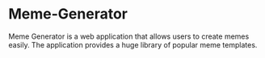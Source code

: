 # Meme-Generator
Meme Generator is a web application that allows users to create memes easily. The application provides a huge library of popular meme templates.
